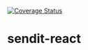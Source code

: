 [![Coverage Status](https://coveralls.io/repos/github/Ndifreke/sendit-react/badge.svg?branch=develop)](https://coveralls.io/github/Ndifreke/sendit-react?branch=develop)
# sendit-react
